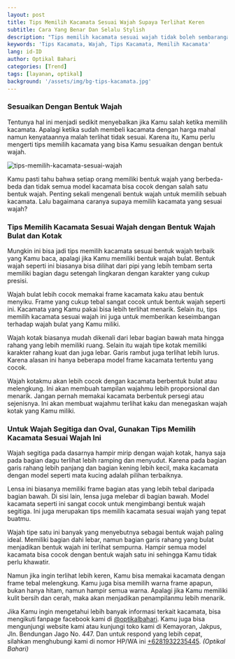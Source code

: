 ```yaml
---
layout: post 
title: Tips Memilih Kacamata Sesuai Wajah Supaya Terlihat Keren
subtitle: Cara Yang Benar Dan Selalu Stylish
description: "Tips memilih kacamata sesuai wajah tidak boleh sembarangan karena bisa merusak penampilan, karena itu setidaknya mengenali bentuk wajah Kamu"
keywords: 'Tips Kacamata, Wajah, Tips Kacamata, Memilih Kacamata'
lang: id-ID
author: Optikal Bahari
categories: [Trend]
tags: [layanan, optikal]
background: '/assets/img/bg-tips-kacamata.jpg'
---
```


<h3>Sesuaikan Dengan Bentuk Wajah</h3>

<p>Tentunya hal ini menjadi sedikit menyebalkan jika Kamu salah ketika memilih kacamata. Apalagi ketika sudah membeli kacamata dengan harga mahal namun kenyataannya malah terlihat tidak sesuai. Karena itu, Kamu perlu mengerti tips memilih kacamata yang bisa Kamu sesuaikan dengan bentuk wajah.</p>

<p class="aligncenter">
<img data-src="/assets/img/posts/tips-kacamata/tips-kacamata-2.jpg" src="/assets/img/posts/tips-kacamata/tips-kacamata-2.jpg" class="rounded mx-auto d-block rounded-lg img-fluid shadow"  alt="tips-memilih-kacamata-sesuai-wajah"></p>

<p>Kamu pasti tahu bahwa setiap orang memiliki bentuk wajah yang berbeda-beda dan tidak semua model kacamata bisa cocok dengan salah satu bentuk wajah. Penting sekali mengenali bentuk wajah untuk memilih sebuah kacamata. Lalu bagaimana caranya supaya memilih kacamata yang sesuai wajah?</p> 

<h3>Tips Memilih Kacamata Sesuai Wajah dengan Bentuk Wajah Bulat dan Kotak</h3>

<p>Mungkin ini bisa jadi tips memilih kacamata sesuai bentuk wajah terbaik yang Kamu baca, apalagi jika Kamu memiliki bentuk wajah bulat. Bentuk wajah seperti ini biasanya bisa dilihat dari pipi yang lebih tembam serta memiliki bagian dagu setengah lingkaran dengan karakter yang cukup presisi.</p> 

<p>Wajah bulat lebih cocok memakai frame kacamata kaku atau bentuk menyiku. Frame yang cukup tebal sangat cocok untuk bentuk wajah seperti ini. Kacamata yang Kamu pakai bisa lebih terlihat menarik. Selain itu, tips memilih kacamata sesuai wajah ini juga untuk memberikan keseimbangan terhadap wajah bulat yang Kamu miliki.</p>

<p>Wajah kotak biasanya mudah dikenali dari lebar bagian bawah mata hingga rahang  yang lebih memiliki ruang. Selain itu wajah tipe kotak memiliki karakter rahang kuat dan juga lebar. Garis rambut juga terlihat lebih lurus. Karena alasan ini hanya beberapa model frame kacamata tertentu yang cocok.</p>

<p>Wajah kotakmu akan lebih cocok dengan kacamata berbentuk bulat atau melengkung. Ini akan membuah tampilan wajahmu lebih proporsional dan menarik. Jangan pernah memakai kacamata berbentuk persegi atau sejenisnya. Ini akan membuat wajahmu terlihat kaku dan menegaskan wajah kotak yang Kamu miliki.</p>

<h3>Untuk Wajah Segitiga dan Oval, Gunakan Tips Memilih Kacamata Sesuai Wajah Ini</h3>

<p>Wajah segitiga pada dasarnya hampir mirip dengan wajah kotak, hanya saja pada bagian dagu terlihat lebih ramping dan menyudut. Karena pada bagian garis rahang lebih panjang dan bagian kening lebih kecil, maka kacamata dengan model seperti mata kucing adalah pilihan terbaiknya.</p>

<p>Lensa ini biasanya memiliki frame bagian atas yang lebih tebal daripada bagian bawah. Di sisi lain, lensa juga melebar di bagian bawah. Model kacamata seperti ini sangat cocok untuk mengimbangi bentuk wajah segitiga. Ini juga merupakan tips memilih kacamata sesuai wajah yang tepat buatmu.</p>

<p>Wajah tipe satu ini banyak yang menyebutnya sebagai bentuk wajah paling ideal. Memiliki bagian dahi lebar, namun bagian garis rahang yang bulat menjadikan bentuk wajah ini terlihat sempurna. Hampir semua model kacamata bisa cocok dengan bentuk wajah satu ini sehingga Kamu tidak perlu khawatir.</p>

<p>Namun jika ingin terlihat lebih keren, Kamu bisa memakai kacamata dengan frame tebal melengkung. Kamu juga bisa memilih warna frame apapun, bukan hanya hitam, namun hampir semua warna. Apalagi jika Kamu memiliki kulit bersih dan cerah, maka akan menjadikan penampilanmu lebih menarik.</p>
	
<p>Jika Kamu ingin mengetahui lebih banyak informasi terkait kacamata, bisa mengikuti fanpage facebook kami di <a href="https://www.facebook.com/optikalbahari" id="FBClick" title="Facebook Page Optikal Bahari" class="FacebookPage">@optikalbahari</a>. Kamu juga bisa mengunjungi website kami atau kunjungi toko kami di Kemayoran, Jakpus, Jln. Bendungan Jago No. 447. Dan untuk respond yang lebih cepat, silahkan menghubungi kami di nomor HP/WA ini <a href="https://api.whatsapp.com/send?phone=6281932235445&text=Hallo%2C+saya+butuh+informasi+lebih+lanjut+mengenai+Optikal+Bahari" id="WhatsAppClick" class="WhatsAppCall" title="Call WhatsApp">+6281932235445</a>. <em>(Optikal Bahari)</em></p>